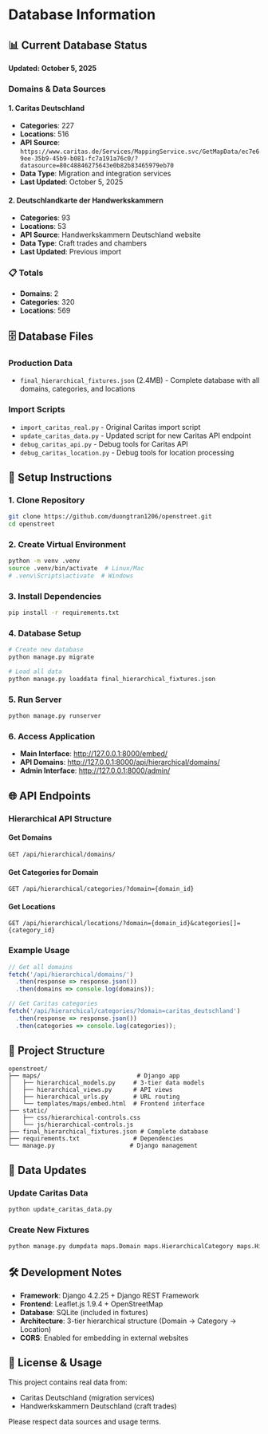 # Database Information

## 📊 Current Database Status

**Updated: October 5, 2025**

### Domains & Data Sources

#### 1. Caritas Deutschland
- **Categories**: 227 
- **Locations**: 516
- **API Source**: `https://www.caritas.de/Services/MappingService.svc/GetMapData/ec7e69ee-35b9-45b9-b081-fc7a191a76c0/?datasource=80c48846275643e0b82b83465979eb70`
- **Data Type**: Migration and integration services
- **Last Updated**: October 5, 2025

#### 2. Deutschlandkarte der Handwerkskammern
- **Categories**: 93
- **Locations**: 53  
- **API Source**: Handwerkskammern Deutschland website
- **Data Type**: Craft trades and chambers
- **Last Updated**: Previous import

### 📋 Totals
- **Domains**: 2
- **Categories**: 320
- **Locations**: 569

## 🗄️ Database Files

### Production Data
- `final_hierarchical_fixtures.json` (2.4MB) - Complete database with all domains, categories, and locations

### Import Scripts
- `import_caritas_real.py` - Original Caritas import script
- `update_caritas_data.py` - Updated script for new Caritas API endpoint
- `debug_caritas_api.py` - Debug tools for Caritas API
- `debug_caritas_location.py` - Debug tools for location processing

## 🚀 Setup Instructions

### 1. Clone Repository
```bash
git clone https://github.com/duongtran1206/openstreet.git
cd openstreet
```

### 2. Create Virtual Environment
```bash
python -m venv .venv
source .venv/bin/activate  # Linux/Mac
# .venv\Scripts\activate  # Windows
```

### 3. Install Dependencies
```bash
pip install -r requirements.txt
```

### 4. Database Setup
```bash
# Create new database
python manage.py migrate

# Load all data
python manage.py loaddata final_hierarchical_fixtures.json
```

### 5. Run Server
```bash
python manage.py runserver
```

### 6. Access Application
- **Main Interface**: http://127.0.0.1:8000/embed/
- **API Domains**: http://127.0.0.1:8000/api/hierarchical/domains/
- **Admin Interface**: http://127.0.0.1:8000/admin/

## 🌐 API Endpoints

### Hierarchical API Structure

#### Get Domains
```http
GET /api/hierarchical/domains/
```

#### Get Categories for Domain
```http
GET /api/hierarchical/categories/?domain={domain_id}
```

#### Get Locations
```http
GET /api/hierarchical/locations/?domain={domain_id}&categories[]={category_id}
```

### Example Usage
```javascript
// Get all domains
fetch('/api/hierarchical/domains/')
  .then(response => response.json())
  .then(domains => console.log(domains));

// Get Caritas categories  
fetch('/api/hierarchical/categories/?domain=caritas_deutschland')
  .then(response => response.json())
  .then(categories => console.log(categories));
```

## 📁 Project Structure

```
openstreet/
├── maps/                           # Django app
│   ├── hierarchical_models.py     # 3-tier data models
│   ├── hierarchical_views.py      # API views
│   ├── hierarchical_urls.py       # URL routing
│   └── templates/maps/embed.html  # Frontend interface
├── static/
│   ├── css/hierarchical-controls.css
│   └── js/hierarchical-controls.js
├── final_hierarchical_fixtures.json # Complete database
├── requirements.txt               # Dependencies
└── manage.py                     # Django management
```

## 🔄 Data Updates

### Update Caritas Data
```bash
python update_caritas_data.py
```

### Create New Fixtures
```bash
python manage.py dumpdata maps.Domain maps.HierarchicalCategory maps.HierarchicalLocation --indent=2 > new_fixtures.json
```

## 🛠️ Development Notes

- **Framework**: Django 4.2.25 + Django REST Framework
- **Frontend**: Leaflet.js 1.9.4 + OpenStreetMap
- **Database**: SQLite (included in fixtures)
- **Architecture**: 3-tier hierarchical structure (Domain → Category → Location)
- **CORS**: Enabled for embedding in external websites

## 📝 License & Usage

This project contains real data from:
- Caritas Deutschland (migration services)
- Handwerkskammern Deutschland (craft trades)

Please respect data sources and usage terms.